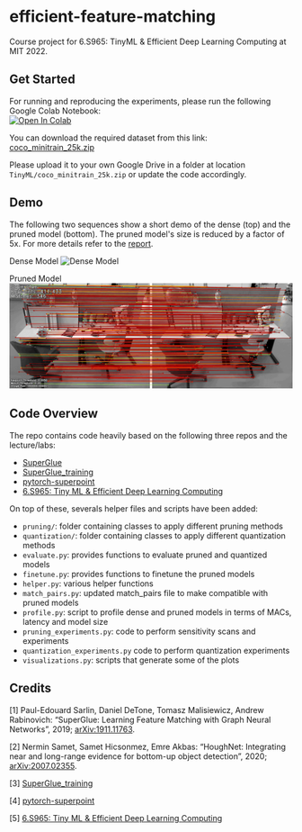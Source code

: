 # efficient-feature-matching
Course project for 6.S965: TinyML &amp; Efficient Deep Learning Computing at MIT 2022.

## Get Started
For running and reproducing the experiments, please run the following Google Colab Notebook:      
<a href="https://colab.research.google.com/drive/1p7lE14vPTLQ41qBHyUpXlDQD5AxawjbX?usp=sharing" rel="nofollow noreferrer noopener" target="_blank"><img src="https://user-content.gitlab-static.net/dfbb2c197c959c47da3e225b71504edb540e21d6/68747470733a2f2f636f6c61622e72657365617263682e676f6f676c652e636f6d2f6173736574732f636f6c61622d62616467652e737667" alt="Open In Colab" data-canonical-src="https://colab.research.google.com/assets/colab-badge.svg" decoding="async" class="js-lazy-loaded" loading="lazy" data-qa_selector="js_lazy_loaded_content"></a>

You can download the required dataset from this link: [coco_minitrain_25k.zip](https://drive.google.com/file/d/14KhVa5Hfji-Kd6WBJ16bZs9kjLemJVSD/view?usp=sharing)

Please upload it to your own Google Drive in a folder at location `TinyML/coco_minitrain_25k.zip` or update the code accordingly.

## Demo
The following two sequences show a short demo of the dense (top) and the pruned model (bottom). The pruned model's size is reduced by a factor of 5x. For more details refer to the [report](report.pdf).

Dense Model
![Dense Model](images/cocohomo.gif)

Pruned Model
![Pruned Model](images/finegrained.gif)

## Code Overview
The repo contains code heavily based on the following three repos and the lecture/labs:

* [SuperGlue](https://github.com/magicleap/SuperGluePretrainedNetwork)
* [SuperGlue_training](https://github.com/gouthamvgk/SuperGlue_training)
* [pytorch-superpoint](https://github.com/eric-yyjau/pytorch-superpoint)
* [6.S965: Tiny ML & Efficient Deep Learning Computing](https://efficientml.ai)

On top of these, severals helper files and scripts have been added:

* `pruning/`: folder containing classes to apply different pruning methods
* `quantization/`: folder containing classes to apply different quantization methods
* `evaluate.py`: provides functions to evaluate pruned and quantized models
* `finetune.py`: provides functions to finetune the pruned models
* `helper.py`: various helper functions
* `match_pairs.py`: updated match_pairs file to make compatible with pruned models
* `profile.py`: script to profile dense and pruned models in terms of MACs, latency and model size
* `pruning_experiments.py`: code to perform sensitivity scans and experiments
* `quantization_experiments.py` code to perform quantization experiments
* `visualizations.py`: scripts that generate some of the plots

## Credits
[1] Paul-Edouard Sarlin, Daniel DeTone, Tomasz Malisiewicz, Andrew Rabinovich: “SuperGlue: Learning Feature Matching with Graph Neural Networks”, 2019; <a href='http://arxiv.org/abs/1911.11763'>arXiv:1911.11763</a>.

[2] Nermin Samet, Samet Hicsonmez, Emre Akbas: “HoughNet: Integrating near and long-range evidence for bottom-up object detection”, 2020; <a href='http://arxiv.org/abs/2007.02355'>arXiv:2007.02355</a>.

[3] [SuperGlue_training](https://github.com/gouthamvgk/SuperGlue_training)

[4] [pytorch-superpoint](https://github.com/eric-yyjau/pytorch-superpoint)

[5] [6.S965: Tiny ML & Efficient Deep Learning Computing](https://efficientml.ai)